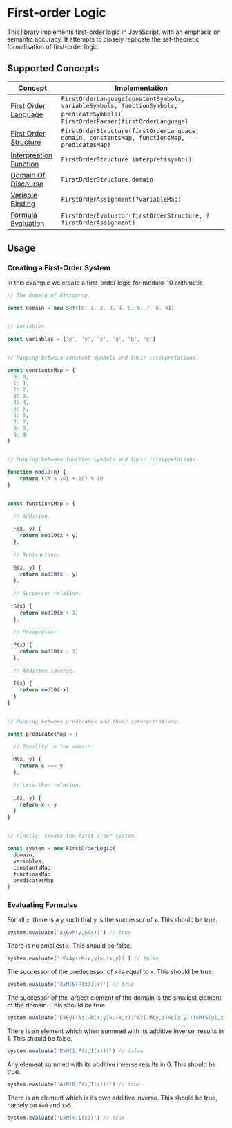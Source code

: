 # First-order Logic

This library implements first-order logic in JavaScript, with an emphasis on semantic accuracy. It attempts to closely 
replicate the set-theoretic formalisation of first-order logic.


## Supported Concepts 

| Concept                                                                                          | Implementation                                                                                                                    |
|--------------------------------------------------------------------------------------------------|-----------------------------------------------------------------------------------------------------------------------------------|
| [First Order Language](https://en.wikipedia.org/wiki/First-order_logic#Syntax)                   | `FirstOrderLanguage(constantSymbols, variableSymbols, functionSymbols, predicateSymbols)`, `FirstOrderParser(firstOrderLanguage)` |
| [First Order Structure](https://en.wikipedia.org/wiki/First-order_logic#Semantics)               | `FirstOrderStructure(firstOrderLanguage, domain, constantsMap, functionsMap, predicatesMap)`                                      |
| [Interpreation Function](https://en.wikipedia.org/wiki/Interpretation_(logic))                   | `FirstOrderStructure.interpret(symbol)`                                                                                           |
| [Domain Of Discourse](https://en.wikipedia.org/wiki/Domain_of_discourse)                         | `FirstOrderStructure.domain`                                                                                                      |
| [Variable Binding](https://en.wikipedia.org/wiki/First-order_logic#Free_and_bound_variables)     | `FirstOrderAssignment(?variableMap)`                                                                                              |
| [Formula Evaluation](https://en.wikipedia.org/wiki/First-order_logic#Free_and_bound_variables)   | `FirstOrderEvaluator(firstOrderStructure, ?firstOrderAssignment)`                                                                 |

## Usage

### Creating a First-Order System

In this example we create a first-order logic for modulo-10 arithmetic.

```js
// The domain of discourse.

const domain = new Set([0, 1, 2, 3, 4, 5, 6, 7, 8, 9])


// Variables.

const variables = ['x', 'y', 'z', 'a', 'b', 'c']


// Mapping between constant symbols and their interpretations.

const constantsMap = {
  0: 0,
  1: 1,
  2: 2,
  3: 3,
  4: 4,
  5: 5,
  6: 6,
  7: 7,
  8: 8,
  9: 9
}


// Mapping between function symbols and their interpretations.

function mod10(n) {
    return ((n % 10) + 10) % 10
}


const functionsMap = {

  // Addition.
  
  F(x, y) {
    return mod10(x + y)
  },
  
  // Subtraction.
  
  G(x, y) {
    return mod10(x - y)
  },
  
  // Successor relation.
  
  S(x) {
    return mod10(x + 1)
  },
  
  // Predecessor
  
  P(x) {
    return mod10(x - 1)
  },
  
  // Additive inverse.
  
  I(x) {
    return mod10(-x)
  }
}


// Mapping between predicates and their interpretations.

const predicatesMap = {

  // Equality in the domain.
  
  M(x, y) {
    return x === y
  },
  
  // Less-than relation.
  
  L(x, y) {
    return x < y
  }
}


// Finally, create the first-order system.

const system = new FirstOrderLogic(
  domain,
  variables,
  constantsMap,
  functionsMap,
  predicatesMap
)
```

### Evaluating Formulas

For all `x`, there is a `y` such that `y` is the successor of `x`. This should be true.

```js
system.evaluate('AxEyM(y,S(x))') // true
```

There is no smallest `x`. This should be false.

```js
system.evaluate('-ExAy(-M(x,y)>L(x,y))') // false
```

The successor of the predecessor of `x` is equal to `x`. This should be true.

```js
system.evaluate('AxM(S(P(x)),x)') // true
```

The successor of the largest element of the domain is the smallest element of the domain. This should be true.

```js
system.evaluate('ExEy((Az(-M(x,y)>L(x,z))^Az(-M(y,z)>L(z,y)))>M(S(y),x))') // true
```

There is an element which when summed with its additive inverse, results in 1. This should be false.

```js
system.evaluate('ExM(1,F(x,I(x)))') // false
```

Any element summed with its additive inverse results in 0. This should be true.

```js
system.evaluate('AxM(0,F(x,I(x)))') // true
```

There is an element which is its own additive inverse. This should be true, namely on `x=0` and `x=5`.

```js
system.evaluate('ExM(x,I(x))') // true
```
